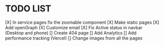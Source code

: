 # TODO LIST

[X] In service pages fix the zoomable component
[X] Make static pages
[X] Add openGraph
[X] Customize email
[X] Fix Active status in navbar (Desktop and phone)
[] Create 404 page
[] Add Analytics
[] Add performance tracking (Vercel)
[] Change images from all the pages
